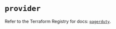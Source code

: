# `provider`

Refer to the Terraform Registry for docs: [`pagerduty`](https://registry.terraform.io/providers/pagerduty/pagerduty/3.25.0/docs).
